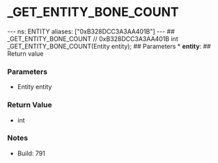 # _GET_ENTITY_BONE_COUNT

--- ns: ENTITY aliases: ["0xB328DCC3A3AA401B"] --- ## _GET_ENTITY_BONE_COUNT  // 0xB328DCC3A3AA401B int _GET_ENTITY_BONE_COUNT(Entity entity);  ## Parameters * **entity**:  ## Return value

### Parameters
* Entity entity

### Return Value
* int

### Notes
* Build: 791

